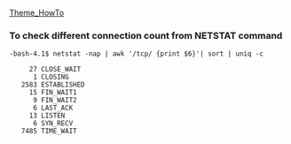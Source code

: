 
[Theme_HowTo](https://raw.githubusercontent.com/ogkarthik/references/master/theme_howto.md)

### To check different connection count from NETSTAT command
```
-bash-4.1$ netstat -nap | awk '/tcp/ {print $6}'| sort | uniq -c

     27 CLOSE_WAIT
      1 CLOSING
   2583 ESTABLISHED
     15 FIN_WAIT1
      9 FIN_WAIT2
      6 LAST_ACK
     13 LISTEN
      6 SYN_RECV
   7485 TIME_WAIT
```
